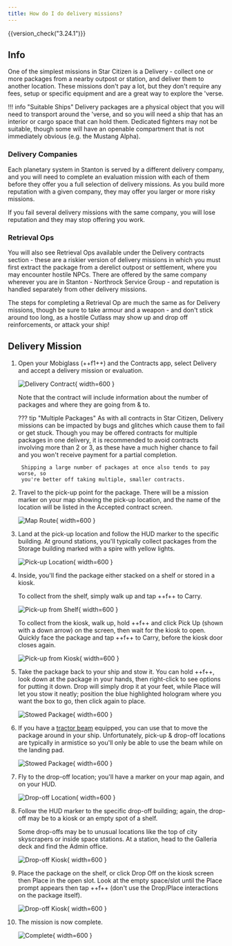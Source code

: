 ```yaml
---
title: How do I do delivery missions?
---
```


{{version_check("3.24.1")}}

## Info

One of the simplest missions in Star Citizen is a Delivery - collect one or
more packages from a nearby outpost or station, and deliver them to another
location. These missions don't pay a lot, but they don't require any fees, setup
or specific equipment and are a great way to explore the 'verse.

!!! info "Suitable Ships"
    Delivery packages are a physical object that you will need to transport
    around the 'verse, and so you will need a ship that has an interior or
    cargo space that can hold them. Dedicated fighters may not be suitable,
    though some will have an openable compartment that is not immediately
    obvious (e.g. the Mustang Alpha).

### Delivery Companies

Each planetary system in Stanton is served by a different delivery company, and
you will need to complete an evaluation mission with each of them before they
offer you a full selection of delivery missions. As you build more reputation
with a given company, they may offer you larger or more risky missions.

If you fail several delivery missions with the same company, you will lose
reputation and they may stop offering you work.

### Retrieval Ops

You will also see Retrieval Ops available under the Delivery contracts section -
these are a riskier version of delivery missions in which you must first extract
the package from a derelict outpost or settlement, where you may encounter
hostile NPCs. There are offered by the same company wherever you are in Stanton
\- Northrock Service Group - and reputation is handled separately from other
delivery missions.

The steps for completing a Retrieval Op are much the same as for Delivery
missions, though be sure to take armour and a weapon - and don't stick around
too long, as a hostile Cutlass may show up and drop off reinforcements, or
attack your ship!

## Delivery Mission

1. Open your Mobiglass (++f1++) and the Contracts app, select Delivery and
accept a delivery mission or evaluation.

    ![Delivery Contract](./images/delivery/contract.jpg){ width=600 }

    Note that the contract will include information about the number of packages
    and where they are going from & to.

    ??? tip "Multiple Packages"
        As with all contracts in Star Citizen, Delivery missions can be impacted
        by bugs and glitches which cause them to fail or get stuck. Though you
        may be offered contracts for multiple packages in one delivery, it is
        recommended to avoid contracts involving more than 2 or 3, as these have
        a much higher chance to fail and you won't receive payment for a partial
        completion.

        Shipping a large number of packages at once also tends to pay worse, so
        you're better off taking multiple, smaller contracts.

1. Travel to the pick-up point for the package. There will be a mission marker
on your map showing the pick-up location, and the name of the location will be
listed in the Accepted contract screen.

    ![Map Route](./images/delivery/route-pickup.jpg){ width=600 }

1. Land at the pick-up location and follow the HUD marker to the specific
building. At ground stations, you'll typically collect packages from the Storage
building marked with a spire with yellow lights.

    ![Pick-up Location](./images/delivery/pickup-location.jpg){ width=600 }

1. Inside, you'll find the package either stacked on a shelf or stored in a
kiosk.

    To collect from the shelf, simply walk up and tap ++f++ to Carry.

    ![Pick-up from Shelf](./images/delivery/pickup-shelf.jpg){ width=600 }

    To collect from the kiosk, walk up, hold ++f++ and click Pick Up (shown with
    a down arrow) on the screen, then wait for the kiosk to open. Quickly face
    the package and tap ++f++ to Carry, before the kiosk door closes again.

    ![Pick-up from Kiosk](./images/delivery/pickup-kiosk.jpg){ width=600 }

1. Take the package back to your ship and stow it. You can hold ++f++, look down
at the package in your hands, then right-click to see options for putting it
down. Drop will simply drop it at your feet, while Place will let you stow it
neatly; position the blue highlighted hologram where you want the box to go,
then click again to place.

    ![Stowed Package](./images/delivery/stowed.jpg){ width=600 }

1. If you have a [tractor beam](../../fps/equipment/tractor-beam.md) equipped,
you can use that to move the package around in your ship. Unfortunately, pick-up
& drop-off locations are typically in armistice so you'll only be able to use
the beam while on the landing pad.

    ![Stowed Package](./images/delivery/tractor.jpg){ width=600 }

1. Fly to the drop-off location; you'll have a marker on your map again, and on
your HUD.

    ![Drop-off Location](./images/delivery/dropoff-location.jpg){ width=600 }

1. Follow the HUD marker to the specific drop-off building; again, the drop-off
may be to a kiosk or an empty spot of a shelf.

    Some drop-offs may be to unusual locations like the top of city skyscrapers
    or inside space stations. At a station, head to the Galleria deck and find
    the Admin office.

    ![Drop-off Kiosk](./images/delivery/dropoff-kiosk.jpg){ width=600 }

1. Place the package on the shelf, or click Drop Off on the kiosk screen then
Place in the open slot. Look at the empty space/slot until the Place prompt
appears then tap ++f++ (don't use the Drop/Place interactions on the package
itself).

    ![Drop-off Kiosk](./images/delivery/dropoff-kiosk-open.jpg){ width=600 }

1. The mission is now complete.

    ![Complete](./images/delivery/complete.jpg){ width=600 }

